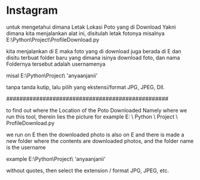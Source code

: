 # Instagram

untuk mengetahui dimana Letak Lokasi Poto yang di Download
Yakni dimana kita menjalankan alat ini, disitulah letak fotonya
misalnya E:\Python\Project\ProfileDownload.py

kita menjalankan di E maka foto yang di download juga berada di E
dan disitu terbuat folder baru yang dimana isinya download foto, dan nama Foldernya tersebut adalah
usernamenya

misal E:\Python\Project\ 'anyaanjanii'

tanpa tanda kutip, lalu pilih yang ekstensi/format JPG, JPEG, Dll.


#################################################

to find out where the Location of the Poto Downloaded
Namely where we run this tool, therein lies the picture
for example E: \ Python \ Project \ ProfileDownload.py

we run on E then the downloaded photo is also on E
and there is made a new folder where the contents are downloaded photos, and the folder name is
the username

example E:\Python\Project\ 'anyaanjanii'

without quotes, then select the extension / format JPG, JPEG, etc.
